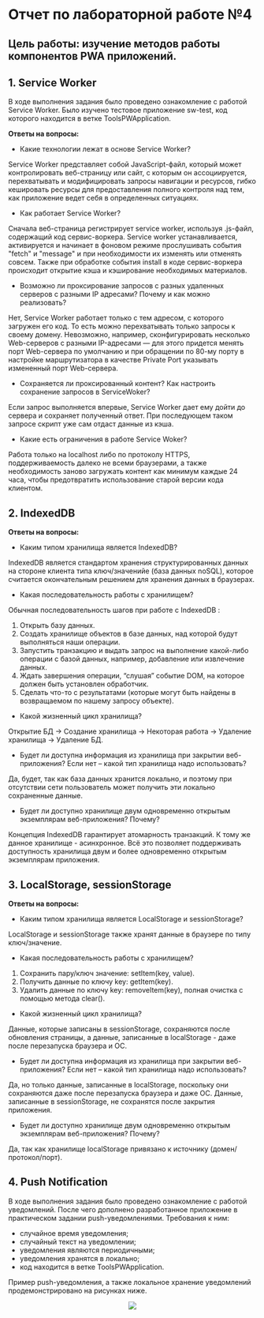 # Отчет по лабораторной работе №4

## Цель работы: изучение методов работы компонентов PWA приложений.

## 1. Service Worker
В ходе выполнения задания было проведено ознакомление с работой Service Worker. Было изучено тестовое приложение sw-test, код которого находится в ветке ToolsPWApplication.

**Ответы на вопросы:**

* Какие технологии лежат в основе Service Worker?

Service Worker представляет собой JavaScript-файл, который может контролировать веб-страницу или сайт, с которым он ассоциируется, перехватывать и модифицировать запросы навигации и ресурсов,  гибко кешировать ресурсы для предоставления полного контроля над тем, как приложение ведет себя в определенных ситуациях.

* Как работает Service Worker?

Сначала веб-страница регистрирует service worker, используя .js-файл, содержащий код сервис-воркера. Service worker устанавливается, активируется и начинает в фоновом режиме прослушивать события "fetch" и "message" и при необходимости их изменять или отменять совсем. Также при обработке события install в коде сервис-воркера происходит открытие кэша и кэширование необходимых материалов.

* Возможно ли проксирование запросов с разных удаленных серверов с разными IP адресами? Почему и как можно реализовать?

Нет, Service Worker работает только с тем адресом, с которого загружен его код. То есть можно перехватывать только запросы к своему домену. Невозможно, например, сконфигурировать несколько Web-серверов с разными IP-адресами — для этого придется менять порт Web-сервера по умолчанию и при обращении по 80-му порту в настройке маршрутизатора в качестве Private Port указывать измененный порт Web-сервера.

* Сохраняется ли проксированный контент? Как настроить сохранение запросов в ServiceWoker?

Если запрос выполняется впервые, Service Worker дает ему дойти до сервера и сохраняет полученный ответ. При последующем таком запросе скрипт уже сам отдаст данные из кэша.

* Какие есть ограничения в работе Service Woker?

Работа только на localhost либо по протоколу HTTPS, поддерживаемость далеко не всеми браузерами, а также необходимость заново загружать контент как минимум каждые 24 часа, чтобы предотвратить использование старой версии кода клиентом.

## 2. IndexedDB

**Ответы на вопросы:**

* Каким типом хранилища является IndexedDB?

IndexedDB является стандартом хранения структурированных данных на стороне клиента типа ключ/значенийе (база данных noSQL), которое считается окончательным решением для хранения данных в браузерах.

* Какая последовательность работы с хранилищем?

Обычная последовательность шагов при работе с IndexedDB :

1. Открыть базу данных.
2. Создать хранилище объектов в базе данных, над которой будут выполняться наши операции.
3. Запустить транзакцию и выдать запрос на выполнение какой-либо операции с базой данных, например, добавление или извлечение данных.
4. Ждать завершения операции, “слушая” событие DOM, на которое должен быть установлен обработчик.
5. Сделать что-то с результатами (которые могут быть найдены в возвращаемом по нашему запросу объекте).

* Какой жизненный цикл хранилища?

Открытие БД -> Создание хранилища -> Некоторая работа -> Удаление хранилища -> Удаление БД.

* Будет ли доступна информация из хранилища при закрытии веб-приложения? Если нет – какой тип хранилища надо использовать?

Да, будет, так как база данных хранится локально, и поэтому при отсутствии сети пользователь может получить эти локально сохраненные данные.

* Будет ли доступно хранилище двум одновременно открытым экземплярам веб-приложения? Почему?

Концепция IndexedDB гарантирует атомарность транзакций. К тому же данное хранилище - асинхронное. Всё это позволяет поддерживать доступность хранилища двум и более одновременно открытым экземплярам приложения.

## 3. LocalStorage, sessionStorage

**Ответы на вопросы:**

* Каким типом хранилища является LocalStorage и sessionStorage?

LocalStorage и sessionStorage также хранят данные в браузере по типу ключ/значение.

* Какая последовательность работы с хранилищем?

1. Сохранить пару/ключ значение: setItem(key, value).
2. Получить данные по ключу key: getItem(key).
3. Удалить данные по ключу key: removeItem(key), полная очистка с помощью метода clear().

* Какой жизненный цикл хранилища?

Данные, которые записаны в sessionStorage, сохраняются после обновления страницы, а данные, записанные в localStorage - даже после перезапуска браузера и ОС.

* Будет ли доступна информация из хранилища при закрытии веб-приложения? Если нет – какой тип хранилища надо использовать?

Да, но только данные, записанные в localStorage, поскольку они сохраняются даже после перезапуска браузера и даже ОС. Данные, записанные в sessionStorage, не сохранятся после закрытия приложения.

* Будет ли доступно хранилище двум одновременно открытым экземплярам веб-приложения? Почему?

Да, так как хранилище localStorage привязано к источнику (домен/протокол/порт). 

## 4. Push Notification
В ходе выполнения задания было проведено ознакомление с работой уведомлений. После чего дополнено разработанное приложение в практическом задании push-уведомлениями. Требования к ним:

* случайное время уведомления;
* случайный текст на уведомлении;
* уведомления являются периодичными;
* уведомления хранятся в локально;
* код находится в ветке ToolsPWApplication.

Пример push-уведомления, а также локальное хранение уведомлений продемонстрировано на рисунках ниже.
<p align=center>
  <img src="https://sun9-4.userapi.com/IZGoHqfCjL6BWV5WmKvobWCtLFWeQCHDruvSGg/G6AI2rK9ihk.jpg">
</p>
